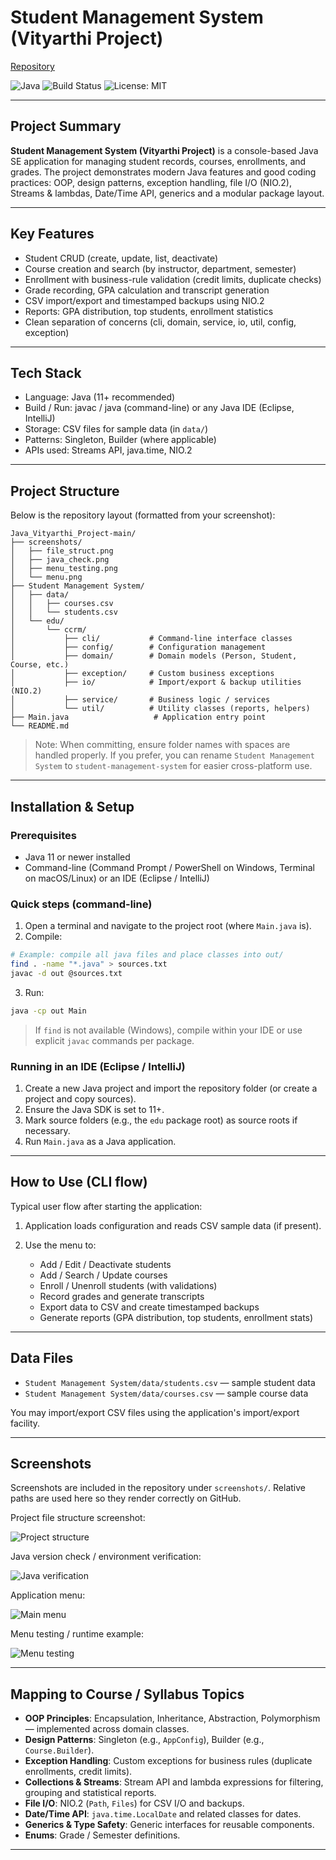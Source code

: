 # Student Management System (Vityarthi Project)

[Repository](https://github.com/shivam24bce10755-ctrl/Java_Vityarthi_Project-main)

![Java](https://img.shields.io/badge/Java-11%2B-blue) ![Build Status](https://github.com/shivam24bce10755-ctrl/Java_Vityarthi_Project-main/actions/workflows/java-ci.yml/badge.svg) ![License: MIT](https://img.shields.io/badge/License-MIT-yellow)

---

## Project Summary

**Student Management System (Vityarthi Project)** is a console-based Java SE application for managing student records, courses, enrollments, and grades. The project demonstrates modern Java features and good coding practices: OOP, design patterns, exception handling, file I/O (NIO.2), Streams & lambdas, Date/Time API, generics and a modular package layout.

---

## Key Features

* Student CRUD (create, update, list, deactivate)
* Course creation and search (by instructor, department, semester)
* Enrollment with business-rule validation (credit limits, duplicate checks)
* Grade recording, GPA calculation and transcript generation
* CSV import/export and timestamped backups using NIO.2
* Reports: GPA distribution, top students, enrollment statistics
* Clean separation of concerns (cli, domain, service, io, util, config, exception)

---

## Tech Stack

* Language: Java (11+ recommended)
* Build / Run: javac / java (command-line) or any Java IDE (Eclipse, IntelliJ)
* Storage: CSV files for sample data (in `data/`)
* Patterns: Singleton, Builder (where applicable)
* APIs used: Streams API, java.time, NIO.2

---

## Project Structure

Below is the repository layout (formatted from your screenshot):

```
Java_Vityarthi_Project-main/
├── screenshots/
│   ├── file_struct.png
│   ├── java_check.png
│   ├── menu_testing.png
│   └── menu.png
├── Student Management System/
│   ├── data/
│   │   ├── courses.csv
│   │   └── students.csv
│   └── edu/
│       └── ccrm/
│           ├── cli/           # Command-line interface classes
│           ├── config/        # Configuration management
│           ├── domain/        # Domain models (Person, Student, Course, etc.)
│           ├── exception/     # Custom business exceptions
│           ├── io/            # Import/export & backup utilities (NIO.2)
│           ├── service/       # Business logic / services
│           └── util/          # Utility classes (reports, helpers)
├── Main.java                   # Application entry point
└── README.md
```

> Note: When committing, ensure folder names with spaces are handled properly. If you prefer, you can rename `Student Management System` to `student-management-system` for easier cross-platform use.

---

## Installation & Setup

### Prerequisites

* Java 11 or newer installed
* Command-line (Command Prompt / PowerShell on Windows, Terminal on macOS/Linux) or an IDE (Eclipse / IntelliJ)

### Quick steps (command-line)

1. Open a terminal and navigate to the project root (where `Main.java` is).
2. Compile:

```bash
# Example: compile all java files and place classes into out/
find . -name "*.java" > sources.txt
javac -d out @sources.txt
```

3. Run:

```bash
java -cp out Main
```

> If `find` is not available (Windows), compile within your IDE or use explicit `javac` commands per package.

### Running in an IDE (Eclipse / IntelliJ)

1. Create a new Java project and import the repository folder (or create a project and copy sources).
2. Ensure the Java SDK is set to 11+.
3. Mark source folders (e.g., the `edu` package root) as source roots if necessary.
4. Run `Main.java` as a Java application.

---

## How to Use (CLI flow)

Typical user flow after starting the application:

1. Application loads configuration and reads CSV sample data (if present).
2. Use the menu to:

   * Add / Edit / Deactivate students
   * Add / Search / Update courses
   * Enroll / Unenroll students (with validations)
   * Record grades and generate transcripts
   * Export data to CSV and create timestamped backups
   * Generate reports (GPA distribution, top students, enrollment stats)

---

## Data Files

* `Student Management System/data/students.csv` — sample student data
* `Student Management System/data/courses.csv` — sample course data

You may import/export CSV files using the application's import/export facility.

---

## Screenshots

Screenshots are included in the repository under `screenshots/`. Relative paths are used here so they render correctly on GitHub.

Project file structure screenshot:

![Project structure](screenshots/file_struct.png)

Java version check / environment verification:

![Java verification](screenshots/java_check.png)

Application menu:

![Main menu](screenshots/menu.png)

Menu testing / runtime example:

![Menu testing](screenshots/menu_testing.png)

---

## Mapping to Course / Syllabus Topics

* **OOP Principles**: Encapsulation, Inheritance, Abstraction, Polymorphism — implemented across domain classes.
* **Design Patterns**: Singleton (e.g., `AppConfig`), Builder (e.g., `Course.Builder`).
* **Exception Handling**: Custom exceptions for business rules (duplicate enrollments, credit limits).
* **Collections & Streams**: Stream API and lambda expressions for filtering, grouping and statistical reports.
* **File I/O**: NIO.2 (`Path`, `Files`) for CSV I/O and backups.
* **Date/Time API**: `java.time.LocalDate` and related classes for dates.
* **Generics & Type Safety**: Generic interfaces for reusable components.
* **Enums**: Grade / Semester definitions.

---

